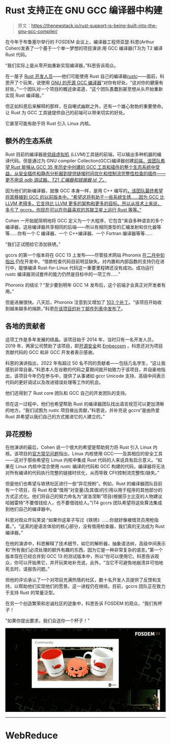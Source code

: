 # Rust 支持正在 GNU GCC 编译器中构建

> 原文：<https://thenewstack.io/rust-support-is-being-built-into-the-gnu-gcc-compiler/>

在今年于布鲁塞尔举行的 FOSDEM 会议上，编译器工程师亚瑟·科恩(Arthur Cohen)发表了一个基于一个单一梦想的项目演讲:用 GCC 编译器(T3)为 T2 编译 Rust 代码。

“我们实际上是从零开始重新实现编译器，”科恩告诉观众。

在一屋子 [Rust 开发人员](https://thenewstack.io/developers-most-likely-to-learn-go-and-rust-in-2023-survey-says/)——他们可能使用 Rust 自己的编译器[*rustc*](https://manpages.ubuntu.com/manpages/xenial/man1/rustc.1.html)——面前，科恩开了个玩笑，说使用 [GNU 的开源 GCC 编译器](https://gcc.gnu.org/)“对你有好处。“这对你的健康有好处，”一个团队对一个项目的概述承诺道，“这个团队愚蠢到甚至想从头开始重新实现 Rust 编译器。”

但正如科恩后来解释的那样，在自嘲式幽默之外，还有一个雄心勃勃的重要使命。让 Rust 为 GCC 工具链提供自己的前端可以带来切实的好处。

它甚至可能有助于将 Rust 引入 Linux 内核。

## 额外的生态系统

Rust 目前的编译器是[低级虚拟机](https://llvm.org/) (LLVM)工具链的前端，可以输出多种机器的编译代码。但是通过为 GNU compiler Collection(GCC)编译器创建[前端，该团队希望 Rust 能够从 GCC 35 年历史中创建的 GCC 工具和插件的整个生态系统中受益，从安全插件和静态分析器到提供链接时间优化和控制流完整性检查的插件——更不用说 *gdb* 调试器、*T21 汇编器和链接器 *ld* 了。*](https://github.com/Rust-GCC/gccrs/wiki/Frequently-Asked-Questions)

因为他们的新编译器，就像 GCC 本身一样，是用 C++ 编写的[，该团队最终希望将其移植到 GCC 的以前版本中。“希望这将有助于一些系统生锈……因为 GCC 比 LLVM 老得多，它支持比 LLVM 更多的架构和更多的目标。所以从技术上来说，多亏了 gccrs，你现在可以在你最喜欢的苏联卫星上运行 Rust 等等。”](https://thenewstack.io/c-on-the-move/)

Cohen 一开始就简明地将 GCC 定义为一个大程序，它包含“来自多种语言的多个编译器，这些编译器共享相同的后端——所以有相同类型的汇编发射和优化器等等……你有一个 C 编译器、一个 C++编译器、一个 Fortran 编译器等等……

“我们正试图给它添加铁锈。”

gccrs 的第一个版本将在 GCC 13 上发布——尽管技术网站 Phoronix [在二月中旬指出,](https://www.phoronix.com/news/GCC-13-Rust-Front-End-State)仍在开发中。“借款检查代码目前明显缺失。对内置和内部函数的支持仍在进行中，能够编译 Rust-for-Linux 代码这一重要里程碑还没有成功。成功运行 *rustc* 编译器测试套件的能力仍然是目标中的一项工作……”

Phoronix 的结论？“至少要到明年 GCC 14 发布后，这个前端才会真正对开发者有用。”

但是进展很快。八天后，Phoronix 注意到又增加了 [103 个补丁](https://www.phoronix.com/news/GCCRS-103-More-Patches-Land)。“该项目开始收到越来越多的捐款，”科恩[在该项目的补丁邮件列表中发布了](https://gcc.gnu.org/pipermail/gcc-patches/2023-February/612388.html)。

## 各地的贡献者

这项工作是多年发展的结晶。该项目始于 2014 年，当时只有一名开发人员，2019 年，两家公司赞助了该项目，即[开源安全](https://opensrcsec.com/)和 [Embecosm](https://www.embecosm.com/) 。科恩还对为项目贡献代码的 GCC 和非 GCC 开发者表示感谢。

科恩的演讲指出，2022 年有超过 50 名不同的贡献者——包括几名学生，“这让我感到非常自豪。”科恩本人在谷歌的代码之夏期间就开始致力于该项目，并自豪地指出，该项目今年仍在参与中，提供了从事诸如 gccr Unicode 支持、高级中间表示代码的更好调试以及改进错误处理等工作的机会。

他们还得到了 Rust core 团队和 GCC 自己的开发团队的支持。

但在这一过程中，他们也希望帮助 Rust 的编译器团队找出语言规范可以更加清晰的地方。“我们试图为 rustc 项目做出贡献，”科恩说，并补充说 gccrs“是由热爱 Rust 并希望以我们自己的方式推进它的人建立的。”

## 异花授粉

在他演讲的最后，Cohen 说一个很大的希望是帮助努力将 Rust 引入 Linux 内核。该项目的[官方常见问题](https://github.com/Rust-GCC/gccrs/wiki/Frequently-Asked-Questions)指出，Linux 内核使用 GCC——及其相应的安全工具——这对于那些希望在 Linux 内核中集成 Rust 代码的人来说具有启示意义。“如果在 Linux 内核中混合使用 *rustc* 编译的代码和 GCC 构建的代码，编译器将无法对所有编译的代码执行完整的链接时优化，从而导致 CFI(控制流完整性)缺失。”

但是他们也希望与铁锈社区进行一些“异花授粉”。例如，Rust 的编译器团队目前有一个项目，将 Rust 检查“借用”对变量(及其值)的引用以用于程序的其他部分的方式正式化。他们将自己的努力命名为“波洛涅斯”项目(根据莎士比亚的人物建议哈姆雷特“不要借钱给人，也不要借钱给人。”)T4 gccrs 团队希望将这些算法集成到他们自己的编译器中。

科恩对观众开玩笑说:“如果你这辈子写过《铁锈》……你就好像被借货员用枪指着。”。“这真的是语言体验的核心部分，没有借用检查器，我们真的无法成为 Rust 编译器。”

在他的演讲中，科恩解释了技术细节，如它的解析器，抽象语法树，高级中间表示和“所有我们必须处理的额外有趣的东西，因为它是一种非常复杂的语言。”第一个版本现在已经合并到 GCC 13 的测试版本中，所以“你可以使用它。科恩告诉观众，你可以开始黑它，并开玩笑地补充说，此外，“当它不可避免地崩溃并可怕地死去时，请报告问题。”

但他的评论承认了一个对项目充满热情的社区，数十名开发人员提供了反馈和支持，以帮助他们实现他们的愿景。这一进程仍在继续。目前，gccrs 团队正在致力于支持 Rust 的常量泛型。

在另一个创造繁荣和忠诚社区的迹象中，科恩告诉 FOSDEM 的观众，“我们有杯子！

"如果你提出要求，我们会送你一个杯子！"

![gccrs mugs - screenshot from FOSDEM 2023 talk by Arthur Cohen - Rust frontend for GCC.](img/c85c30155c3a02a9d9a7dfcd5e46373c.png)

* * *

# WebReduce

<svg xmlns:xlink="http://www.w3.org/1999/xlink" viewBox="0 0 68 31" version="1.1"><title>Group</title> <desc>Created with Sketch.</desc></svg>